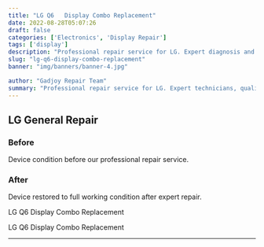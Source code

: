 ```yaml
---
title: "LG Q6   Display Combo Replacement"
date: 2022-08-28T05:07:26
draft: false
categories: ['Electronics', 'Display Repair']
tags: ['display']
description: "Professional repair service for LG. Expert diagnosis and quality repairs in Bangalore."
slug: "lg-q6-display-combo-replacement"
banner: "img/banners/banner-4.jpg"

author: "Gadjoy Repair Team"
summary: "Professional repair service for LG. Expert technicians, quality parts, warranty included."
---
```


## LG General Repair

### Before

Device condition before our professional repair service.

### After

Device restored to full working condition after expert repair.

LG Q6 Display Combo Replacement

LG Q6 Display Combo Replacement

---